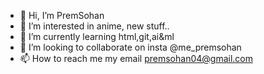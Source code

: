 - 👋 Hi, I’m PremSohan
- 👀 I’m interested in anime, new stuff..
- 🌱 I’m currently learning html,git,ai&ml
- 💞️ I’m looking to collaborate on insta @me_premsohan
- 📫 How to reach me my email premsohan04@gmail.com

<!---
prem-works-14/prem-works-14 is a ✨ special ✨ repository because its `README.md` (this file) appears on your GitHub profile.
You can click the Preview link to take a look at your changes.
--->
